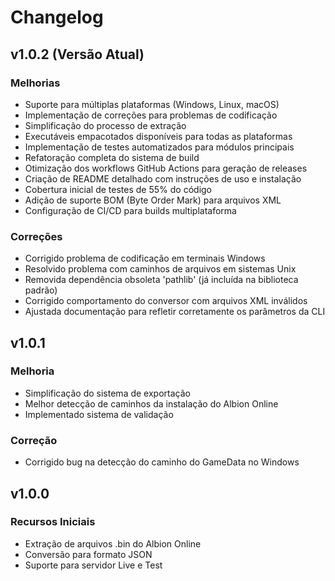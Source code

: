 # Changelog

## v1.0.2 (Versão Atual)

### Melhorias

- Suporte para múltiplas plataformas (Windows, Linux, macOS)
- Implementação de correções para problemas de codificação
- Simplificação do processo de extração
- Executáveis empacotados disponíveis para todas as plataformas
- Implementação de testes automatizados para módulos principais
- Refatoração completa do sistema de build
- Otimização dos workflows GitHub Actions para geração de releases
- Criação de README detalhado com instruções de uso e instalação
- Cobertura inicial de testes de 55% do código
- Adição de suporte BOM (Byte Order Mark) para arquivos XML
- Configuração de CI/CD para builds multiplataforma

### Correções

- Corrigido problema de codificação em terminais Windows
- Resolvido problema com caminhos de arquivos em sistemas Unix
- Removida dependência obsoleta 'pathlib' (já incluída na biblioteca padrão)
- Corrigido comportamento do conversor com arquivos XML inválidos
- Ajustada documentação para refletir corretamente os parâmetros da CLI

## v1.0.1

### Melhoria

- Simplificação do sistema de exportação
- Melhor detecção de caminhos da instalação do Albion Online
- Implementado sistema de validação

### Correção

- Corrigido bug na detecção do caminho do GameData no Windows

## v1.0.0

### Recursos Iniciais

- Extração de arquivos .bin do Albion Online
- Conversão para formato JSON
- Suporte para servidor Live e Test
